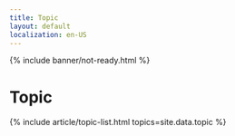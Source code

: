 ```yaml
---
title: Topic
layout: default
localization: en-US
---
```


{% include banner/not-ready.html %}

# Topic

{% include article/topic-list.html 
  topics=site.data.topic
%}
